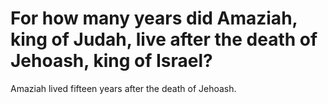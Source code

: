 # For how many years did Amaziah, king of Judah, live after the death of Jehoash, king of Israel?

Amaziah lived fifteen years after the death of Jehoash. 